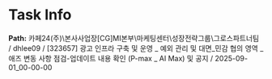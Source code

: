 # Task Info

**Path:** 카페24(주)\본사사업장\[CG]MI본부\마케팅센터\성장전략그룹\그로스파트너팀 / dhlee09 / [323657] 광고 인프라 구축 및 운영 _ 예외 관리 및 대면_민감 협의 영역 _ 애즈 변동 사항 점검-업데이트 내용 확인 (P-max _ AI Max) 및 공지 / 2025-09-01_00-00-00

